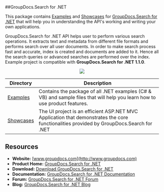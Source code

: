 ##GroupDocs.Search for .NET

This package contains [Examples](https://github.com/groupdocs-search/GroupDocs.Search-for-.NET/tree/master/Examples) and [Showcases](https://github.com/groupdocs-search/GroupDocs.Search-for-.NET/tree/master/Showcases/GroupDocs.Search-UI) for [GroupDocs.Search for .NET](https://www.groupdocs.com/products/search/net) that will help you in understanding the API's working and writing your own applications.

GroupDocs.Search for .NET API helps user to perform various search operations. It extracts text and metadata from different file formats and performs search over all user documents. In order to make search process fast and accurate, index is created and documents are added to it. Hence all the search queries or advanced searches are performed over the index.
Example project is compatible with **GroupDocs.Search for .NET 1.1.0**.

<p align="center">

  <a title="Download complete GroupDocs.Search for .NET source code" href="https://codeload.github.com/groupdocs-search/GroupDocs.Search-for-.NET/zip/master">
	<img src="https://raw.github.com/AsposeExamples/java-examples-dashboard/master/images/downloadZip-Button-Large.png" />
  </a>
</p>

Directory | Description
--------- | -----------
[Examples](https://github.com/groupdocs-search/GroupDocs.Search-for-.NET/tree/master/Examples)  | Contains the package of all .NET examples (C# & VB) and sample files that will help you learn how to use product features. 
[Showcases](https://github.com/groupdocs-search/GroupDocs.Search-for-.NET/tree/master/Showcases/GroupDocs.Search-UI)  | The UI project is an efficient ASP.NET MVC Application that demonstrates the core functionalities provided by GroupDocs.Search for .NET

## Resources

+ **Website:** [www.groupdocs.com](http://www.groupdocs.com)
+ **Product Home:** [GroupDocs.Search for .NET](https://www.groupdocs.com/products/search/net)
+ **Download:** [Download GroupDocs.Search for .NET](https://downloads.groupdocs.com/search/net)
+ **Documentation:** [GroupDocs.Search for .NET Documentation](https://docs.groupdocs.com/display/searchnet/Getting+Started)
+ **Forum:** [GroupDocs.Search for .NET Forum](http://groupdocs.com/Community/forums/groupdocs.search-product-family/52/showforum.aspx)
+ **Blog:** [GroupDocs.Search for .NET Blog](https://blog.groupdocs.com/category/groupdocs-search-product-family/)
